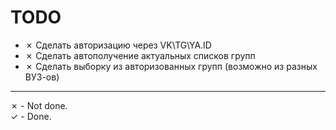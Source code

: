 # TODO

- ✗ Сделать авторизацию через VK\TG\YA.ID
- ✗ Сделать автополучение актуальных списков групп
- ✗ Сделать выборку из авторизованных групп (возможно из разных ВУЗ-ов)

------
✗ - Not done.
<br />
✓ - Done.